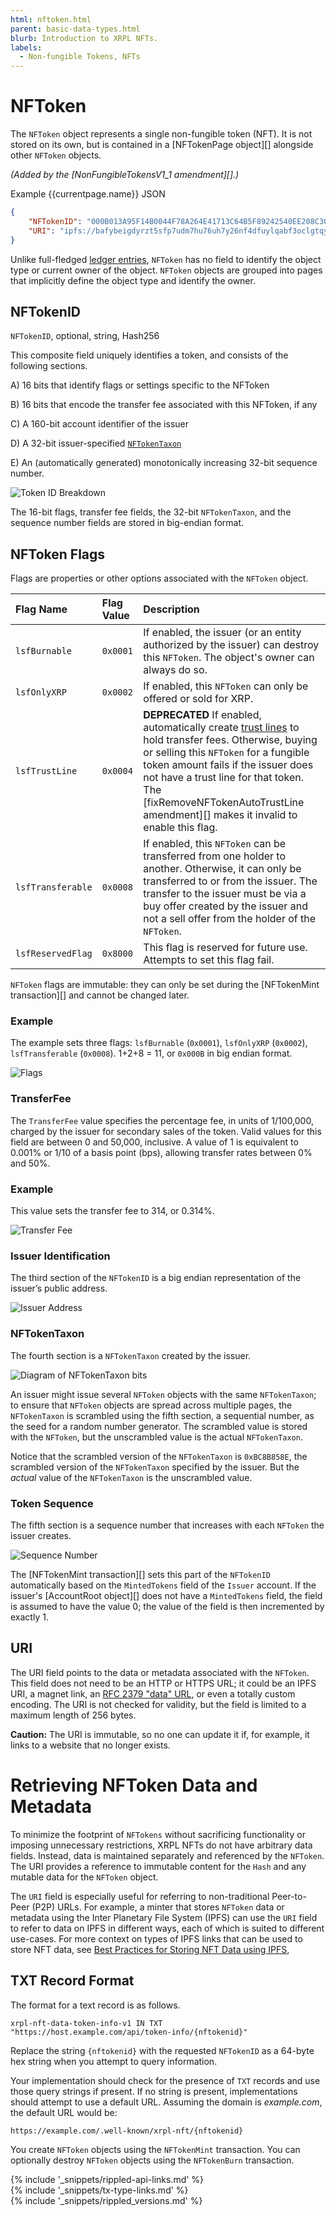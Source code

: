 ```yaml
---
html: nftoken.html
parent: basic-data-types.html
blurb: Introduction to XRPL NFTs.
labels:
  - Non-fungible Tokens, NFTs
---
```

# NFToken

The `NFToken` object represents a single non-fungible token (NFT). It is not stored on its own, but is contained in a [NFTokenPage object][] alongside other `NFToken` objects.

_(Added by the [NonFungibleTokensV1_1 amendment][].)_

Example {{currentpage.name}} JSON

```json
{
    "NFTokenID": "000B013A95F14B0044F78A264E41713C64B5F89242540EE208C3098E00000D65",
    "URI": "ipfs://bafybeigdyrzt5sfp7udm7hu76uh7y26nf4dfuylqabf3oclgtqy55fbzdi"
}
```

Unlike full-fledged [ledger entries](ledger-object-types.html), `NFToken` has no field to identify the object type or current owner of the object. `NFToken` objects are grouped into pages that implicitly define the object type and identify the owner.


## NFTokenID
<!-- SPELLING_IGNORE: nftokenid -->

`NFTokenID`, optional, string, Hash256

This composite field uniquely identifies a token, and consists of the following sections.

A) 16 bits that identify flags or settings specific to the NFToken

B) 16 bits that encode the transfer fee associated with this NFToken, if any

C) A 160-bit account identifier of the issuer

D) A 32-bit issuer-specified [`NFTokenTaxon`](https://www.merriam-webster.com/dictionary/taxon)

E) An (automatically generated) monotonically increasing 32-bit sequence number.

![Token ID Breakdown](img/nftoken1.png "Token ID Breakdown")

The 16-bit flags, transfer fee fields, the 32-bit `NFTokenTaxon`, and the sequence number fields are stored in big-endian format.

## NFToken Flags

Flags are properties or other options associated with the `NFToken` object.


| Flag Name         | Flag Value | Description                                 |
|:------------------|:-----------|:--------------------------------------------|
| `lsfBurnable`     | `0x0001`   | If enabled, the issuer (or an entity authorized by the issuer) can destroy this `NFToken`. The object's owner can always do so. |
| `lsfOnlyXRP`      | `0x0002`   | If enabled, this `NFToken` can only be offered or sold for XRP. |
| `lsfTrustLine`    | `0x0004`   | **DEPRECATED** If enabled, automatically create [trust lines](trust-lines-and-issuing.html) to hold transfer fees. Otherwise, buying or selling this `NFToken` for a fungible token amount fails if the issuer does not have a trust line for that token. The [fixRemoveNFTokenAutoTrustLine amendment][] makes it invalid to enable this flag. |
| `lsfTransferable` | `0x0008`   | If enabled, this `NFToken` can be transferred from one holder to another. Otherwise, it can only be transferred to or from the issuer. The transfer to the issuer must be via a buy offer created by the issuer and not a sell offer from the holder of the `NFToken`.|
| `lsfReservedFlag` | `0x8000`   | This flag is reserved for future use. Attempts to set this flag fail. |

`NFToken` flags are immutable: they can only be set during the [NFTokenMint transaction][] and cannot be changed later.

### Example

The example sets three flags: `lsfBurnable` (`0x0001`), `lsfOnlyXRP` (`0x0002`), `lsfTransferable` (`0x0008`). 1+2+8 = 11, or `0x000B` in big endian format.

![Flags](img/nftokena.png "Flags")

### TransferFee
<!-- SPELLING_IGNORE: transferfee -->

The `TransferFee` value specifies the percentage fee, in units of 1/100,000, charged by the issuer for secondary sales of the token. Valid values for this field are between 0 and 50,000, inclusive. A value of 1 is equivalent to 0.001% or 1/10 of a basis point (bps), allowing transfer rates between 0% and 50%.

### Example

This value sets the transfer fee to 314, or 0.314%.

![Transfer Fee](img/nftokenb.png "Transfer Fee")

### Issuer Identification

The third section of the `NFTokenID` is a big endian representation of the issuer’s public address.

![Issuer Address](img/nftokenc.png "Issuer Address")

### NFTokenTaxon
<!-- SPELLING_IGNORE: nftokentaxon -->

The fourth section is a `NFTokenTaxon` created by the issuer.

![Diagram of `NFTokenTaxon` bits](img/nftokend.png)

An issuer might issue several `NFToken` objects with the same `NFTokenTaxon`; to ensure that `NFToken` objects are spread across multiple pages, the `NFTokenTaxon` is scrambled using the fifth section, a sequential number, as the seed for a random number generator. The scrambled value is stored with the `NFToken`, but the unscrambled value is the actual `NFTokenTaxon`.

Notice that the scrambled version of the `NFTokenTaxon` is `0xBC8B858E`, the scrambled version of the `NFTokenTaxon` specified by the issuer. But the _actual_ value of the `NFTokenTaxon` is the unscrambled value.

### Token Sequence

The fifth section is a sequence number that increases with each `NFToken` the issuer creates.

![Sequence Number](img/nftokene.png "Sequence Number")

The [NFTokenMint transaction][] sets this part of the `NFTokenID` automatically based on the `MintedTokens` field of the `Issuer` account. If the issuer's [AccountRoot object][] does not have a `MintedTokens` field, the field is assumed to have the value 0; the value of the field is then incremented by exactly 1.

## URI

The URI field points to the data or metadata associated with the `NFToken`. This field does not need to be an HTTP or HTTPS URL; it could be an IPFS URI, a magnet link, an [RFC 2379 "data" URL](https://datatracker.ietf.org/doc/html/rfc2397), or even a totally custom encoding. The URI is not checked for validity, but the field is limited to a maximum length of 256 bytes.

**Caution:** The URI is immutable, so no one can update it if, for example, it links to a website that no longer exists.

# Retrieving NFToken Data and Metadata

To minimize the footprint of `NFTokens` without sacrificing functionality or imposing unnecessary restrictions, XRPL NFTs do not have arbitrary data fields. Instead, data is maintained separately and referenced by the `NFToken`. The URI provides a reference to immutable content for the `Hash` and any mutable data for the `NFToken` object.

The `URI` field is especially useful for referring to non-traditional Peer-to-Peer (P2P) URLs. For example, a minter that stores `NFToken` data or metadata using the Inter Planetary File System (IPFS) can use the `URI` field to refer to data on IPFS in different ways, each of which is suited to different use-cases. For more context on types of IPFS links that can be used to store NFT data, see [Best Practices for Storing NFT Data using IPFS](https://docs.ipfs.io/how-to/best-practices-for-nft-data/#types-of-ipfs-links-and-when-to-use-them),

## TXT Record Format

The format for a text record is as follows.

```
xrpl-nft-data-token-info-v1 IN TXT "https://host.example.com/api/token-info/{nftokenid}"
```

Replace the string `{nftokenid}` with the requested `NFTokenID` as a 64-byte hex string when you attempt to query information.

Your implementation should check for the presence of `TXT` records and use those query strings if present. If no string is present, implementations should attempt to use a default URL. Assuming the domain is _example.com_, the default URL would be:

```
https://example.com/.well-known/xrpl-nft/{nftokenid}
```

You create `NFToken` objects using the `NFTokenMint` transaction. You can optionally destroy `NFToken` objects using the `NFTokenBurn` transaction.

<!--{# common link defs #}-->
{% include '_snippets/rippled-api-links.md' %}			
{% include '_snippets/tx-type-links.md' %}			
{% include '_snippets/rippled_versions.md' %}
